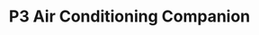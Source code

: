---
date_added: 2023-08-20
vendor: Aqara
title: P3 Air Conditioning Companion
category: aircomfort
zigbeemodel: ['KTBL12LM']
compatible: [hub, zigbee]
mlink: https://homekitnews.com/2020/07/04/aqara-p3-air-conditioning-companion-review/
---